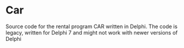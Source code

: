 # Car
Source code for the rental program CAR written in Delphi. The code is legacy, written for Delphi 7 and might not work with newer versions of Delphi
